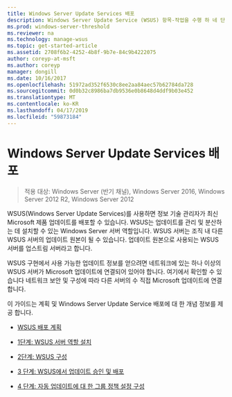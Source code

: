 ```yaml
---
title: Windows Server Update Services 배포
description: Windows Server Update Service (WSUS) 항목-작업을 수행 하 네 단계에 대 한 링크를 사용 하 여 배포 프로세스 개요
ms.prod: windows-server-threshold
ms.reviewer: na
ms.technology: manage-wsus
ms.topic: get-started-article
ms.assetid: 2708f6b2-4252-4b8f-9b7e-84c9b4222075
author: coreyp-at-msft
ms.author: coreyp
manager: dongill
ms.date: 10/16/2017
ms.openlocfilehash: 51972ad352f6530c8ee2aa84aec57b62784da728
ms.sourcegitcommit: 0d0b32c8986ba7db9536e0b8648d4ddf9b03e452
ms.translationtype: MT
ms.contentlocale: ko-KR
ms.lasthandoff: 04/17/2019
ms.locfileid: "59873184"
---
```

# <a name="deploy-windows-server-update-services"></a>Windows Server Update Services 배포

>적용 대상: Windows Server (반기 채널), Windows Server 2016, Windows Server 2012 R2, Windows Server 2012

WSUS(Windows Server Update Services)를 사용하면 정보 기술 관리자가 최신 Microsoft 제품 업데이트를 배포할 수 있습니다. WSUS는 업데이트를 관리 및 분산하는 데 설치할 수 있는 Windows Server 서버 역할입니다. WSUS 서버는 조직 내 다른 WSUS 서버의 업데이트 원본이 될 수 있습니다. 업데이트 원본으로 사용되는 WSUS 서버를 업스트림 서버라고 합니다.  

WSUS 구현에서 사용 가능한 업데이트 정보를 얻으려면 네트워크에 있는 하나 이상의 WSUS 서버가 Microsoft 업데이트에 연결되어 있어야 합니다. 여기에서 확인할 수 있습니다 네트워크 보안 및 구성에 따라 다른 서버의 수 직접 Microsoft 업데이트에 연결 합니다.  

이 가이드는 계획 및 Windows Server Update Service 배포에 대 한 개념 정보를 제공 합니다.  

-   [WSUS 배포 계획](../plan/plan-your-wsus-deployment.md)  

-   [1단계: WSUS 서버 역할 설치](1-install-the-wsus-server-role.md)  

-   [2단계: WSUS 구성](2-configure-wsus.md)  

-   [3 단계: WSUS에서 업데이트 승인 및 배포](3-approve-and-deploy-updates-in-wsus.md)  

-   [4 단계: 자동 업데이트에 대 한 그룹 정책 설정 구성](4-configure-group-policy-settings-for-automatic-updates.md)  
